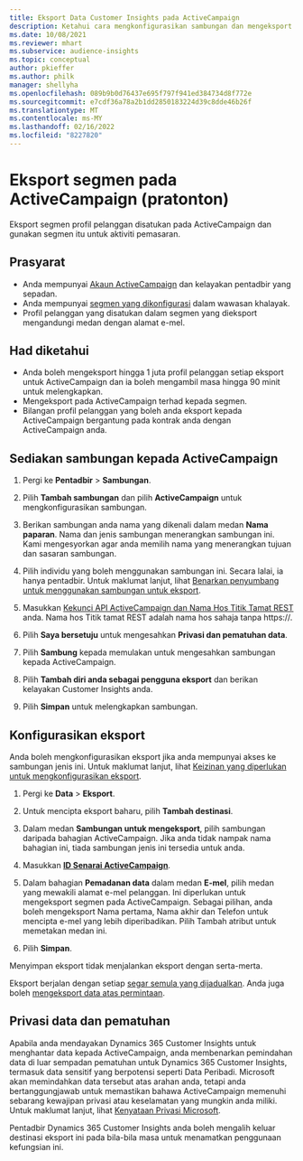 ```yaml
---
title: Eksport Data Customer Insights pada ActiveCampaign
description: Ketahui cara mengkonfigurasikan sambungan dan mengeksport pada ActiveCampaign.
ms.date: 10/08/2021
ms.reviewer: mhart
ms.subservice: audience-insights
ms.topic: conceptual
author: pkieffer
ms.author: philk
manager: shellyha
ms.openlocfilehash: 089b9b0d76437e695f797f941ed384734d8f772e
ms.sourcegitcommit: e7cdf36a78a2b1dd2850183224d39c8dde46b26f
ms.translationtype: MT
ms.contentlocale: ms-MY
ms.lasthandoff: 02/16/2022
ms.locfileid: "8227820"
---
```

# <a name="export-segments-to-activecampaign-preview"></a>Eksport segmen pada ActiveCampaign (pratonton)

Eksport segmen profil pelanggan disatukan pada ActiveCampaign dan gunakan segmen itu untuk aktiviti pemasaran.

## <a name="prerequisites"></a>Prasyarat

-   Anda mempunyai [Akaun ActiveCampaign](https://www.activecampaign.com/) dan kelayakan pentadbir yang sepadan.
-   Anda mempunyai [segmen yang dikonfigurasi](segments.md) dalam wawasan khalayak.
-   Profil pelanggan yang disatukan dalam segmen yang dieksport mengandungi medan dengan alamat e-mel.

## <a name="known-limitations"></a>Had diketahui

- Anda boleh mengeksport hingga 1 juta profil pelanggan setiap eksport untuk ActiveCampaign dan ia boleh mengambil masa hingga 90 minit untuk melengkapkan.
- Mengeksport pada ActiveCampaign terhad kepada segmen.
- Bilangan profil pelanggan yang boleh anda eksport kepada ActiveCampaign bergantung pada kontrak anda dengan ActiveCampaign anda.

## <a name="set-up-connection-to-activecampaign"></a>Sediakan sambungan kepada ActiveCampaign

1. Pergi ke **Pentadbir** > **Sambungan**.

1. Pilih **Tambah sambungan**  dan pilih **ActiveCampaign**  untuk mengkonfigurasikan sambungan.

1. Berikan sambungan anda nama yang dikenali dalam medan **Nama paparan**. Nama dan jenis sambungan menerangkan sambungan ini. Kami mengesyorkan agar anda memilih nama yang menerangkan tujuan dan sasaran sambungan.

1. Pilih individu yang boleh menggunakan sambungan ini. Secara lalai, ia hanya pentadbir. Untuk maklumat lanjut, lihat [Benarkan penyumbang untuk menggunakan sambungan untuk eksport](connections.md#allow-contributors-to-use-a-connection-for-exports).

1. Masukkan [Kekunci API ActiveCampaign dan Nama Hos Titik Tamat REST](https://help.activecampaign.com/hc/articles/207317590-Getting-started-with-the-API#how-to-obtain-your-activecampaign-api-url-and-key) anda. Nama hos Titik tamat REST adalah nama hos sahaja tanpa https://. 

1. Pilih **Saya bersetuju** untuk mengesahkan **Privasi dan pematuhan data**.

1. Pilih **Sambung** kepada memulakan untuk mengesahkan sambungan kepada ActiveCampaign.

1. Pilih **Tambah diri anda sebagai pengguna eksport** dan berikan kelayakan Customer Insights anda.

1. Pilih **Simpan** untuk melengkapkan sambungan.

## <a name="configure-an-export"></a>Konfigurasikan eksport

Anda boleh mengkonfigurasikan eksport jika anda mempunyai akses ke sambungan jenis ini. Untuk maklumat lanjut, lihat [Keizinan yang diperlukan untuk mengkonfigurasikan eksport](export-destinations.md#set-up-a-new-export).

1. Pergi ke **Data** > **Eksport**.

1. Untuk mencipta eksport baharu, pilih **Tambah destinasi**.

1. Dalam medan **Sambungan untuk mengeksport**, pilih sambungan daripada bahagian ActiveCampaign. Jika anda tidak nampak nama bahagian ini, tiada sambungan jenis ini tersedia untuk anda.

1. Masukkan [**ID Senarai ActiveCampaign**](https://help.activecampaign.com/hc/articles/360000030559-How-to-create-a-list-in-ActiveCampaign).    

1. Dalam bahagian **Pemadanan data** dalam medan **E-mel**, pilih medan yang mewakili alamat e-mel pelanggan. Ini diperlukan untuk mengeksport segmen pada ActiveCampaign. Sebagai pilihan, anda boleh mengeksport Nama pertama, Nama akhir dan Telefon untuk mencipta e-mel yang lebih diperibadikan. Pilih Tambah atribut untuk memetakan medan ini.

1. Pilih **Simpan**.

Menyimpan eksport tidak menjalankan eksport dengan serta-merta.

Eksport berjalan dengan setiap [segar semula yang dijadualkan](system.md#schedule-tab). Anda juga boleh [mengeksport data atas permintaan](export-destinations.md#run-exports-on-demand). 


## <a name="data-privacy-and-compliance"></a>Privasi data dan pematuhan

Apabila anda mendayakan Dynamics 365 Customer Insights untuk menghantar data kepada ActiveCampaign, anda membenarkan pemindahan data di luar sempadan pematuhan untuk Dynamics 365 Customer Insights, termasuk data sensitif yang berpotensi seperti Data Peribadi. Microsoft akan memindahkan data tersebut atas arahan anda, tetapi anda bertanggungjawab untuk memastikan bahawa ActiveCampaign memenuhi sebarang kewajipan privasi atau keselamatan yang mungkin anda miliki. Untuk maklumat lanjut, lihat [Kenyataan Privasi Microsoft](https://go.microsoft.com/fwlink/?linkid=396732).

Pentadbir Dynamics 365 Customer Insights anda boleh mengalih keluar destinasi eksport ini pada bila-bila masa untuk menamatkan penggunaan kefungsian ini.
